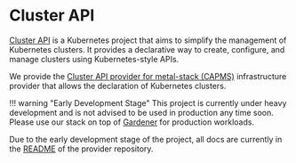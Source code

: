 # Cluster API

[Cluster API](https://cluster-api.sigs.k8s.io/) is a Kubernetes project that aims to simplify the management of Kubernetes clusters. It provides a declarative way to create, configure, and manage clusters using Kubernetes-style APIs.

We provide the [Cluster API provider for metal-stack (CAPMS)](https://github.com/metal-stack/cluster-api-provider-metal-stack) infrastructure provider that allows the declaration of Kubernetes clusters.

!!! warning "Early Development Stage"
    This project is currently under heavy development and is not advised to be used in production any time soon.
    Please use our stack on top of [Gardener](./gardener.md) for production workloads.

Due to the early development stage of the project, all docs are currently in the [README](https://github.com/metal-stack/cluster-api-provider-metal-stack/blob/main/README.md) of the provider repository.
